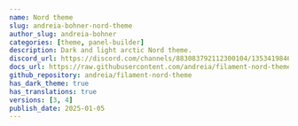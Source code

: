 ```yaml
---
name: Nord theme
slug: andreia-bohner-nord-theme
author_slug: andreia-bohner
categories: [theme, panel-builder]
description: Dark and light arctic Nord theme.
discord_url: https://discord.com/channels/883083792112300104/1353419846003724378
docs_url: https://raw.githubusercontent.com/andreia/filament-nord-theme/main/README.md
github_repository: andreia/filament-nord-theme
has_dark_theme: true
has_translations: true
versions: [3, 4]
publish_date: 2025-01-05
---
```

